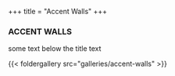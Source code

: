 +++
title =  "Accent Walls"
+++

### ACCENT WALLS

some text below the title text 

{{< foldergallery src="galleries/accent-walls" >}}